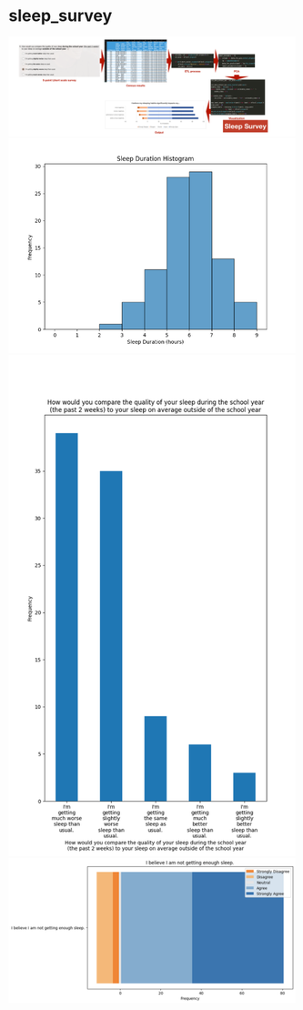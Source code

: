 # sleep_survey

<img src="sleep.png" width="800">

<img src="output_images/4_J_In the past 2 weeks, how long on average did you sleep every night_histogram.png" width="800">

<img src="output_images/6_L_How would you compare the quality of your sleep during the school year (the past 2 weeks) to your sleep on average outside of the school year_bar_chart.png" width="800">

<img src="output_images/19_Y_I believe I am not getting enough sleep._stacked_barh_chart.png" width="800">
